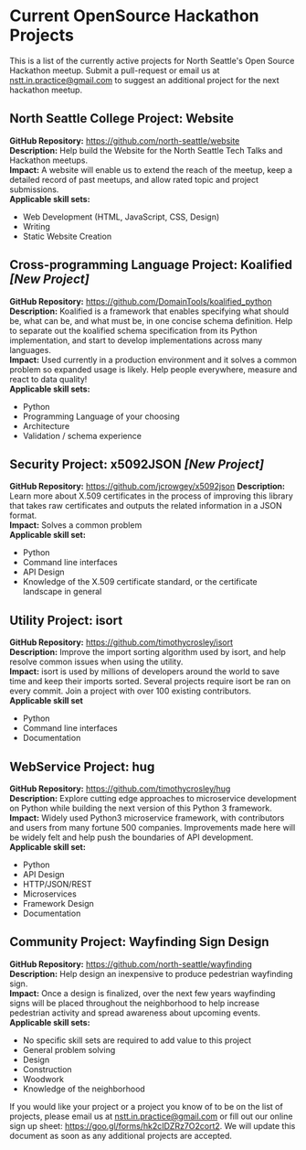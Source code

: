 # Current OpenSource Hackathon Projects

This is a list of the currently active projects for North Seattle's Open Source Hackathon meetup. Submit a pull-request or email us at nstt.in.practice@gmail.com to suggest an additional project for the next hackathon meetup.

## North Seattle College Project: Website
**GitHub Repository:** https://github.com/north-seattle/website  
**Description:** Help build the Website for the North Seattle Tech Talks and Hackathon meetups.  
**Impact:** A website will enable us to extend the reach of the meetup, keep a detailed record of past meetups, and allow rated topic and project submissions.  
**Applicable skill sets:**
- Web Development (HTML, JavaScript, CSS, Design)
- Writing
- Static Website Creation

## Cross-programming Language Project: Koalified *[New Project]*
**GitHub Repository:** https://github.com/DomainTools/koalified_python  
**Description:** Koalified is a framework that enables specifying what should be, what can be, and what must be, in one concise schema definition. Help to separate out the koalified schema specification from its Python implementation, and start to develop implementations across many languages.  
**Impact:** Used currently in a production environment and it solves a common problem so expanded usage is likely. Help people everywhere, measure and react to data quality!  
**Applicable skill sets:**  
- Python
- Programming Language of your choosing
- Architecture
- Validation / schema experience

## Security Project: x5092JSON *[New Project]*
**GitHub Repository:** https://github.com/jcrowgey/x5092json
**Description:** Learn more about X.509 certificates in the process of improving this library that takes raw certificates and outputs the related information in a JSON format.  
**Impact:** Solves a common problem  
**Applicable skill set:**  
- Python
- Command line interfaces
- API Design
- Knowledge of the X.509 certificate standard, or the certificate landscape in general 

## Utility Project: isort
**GitHub Repository:** https://github.com/timothycrosley/isort  
**Description:** Improve the import sorting algorithm used by isort, and help resolve common issues when using the utility.  
**Impact:** isort is used by millions of developers around the world to save time and keep their imports sorted. Several projects require isort be ran on every commit. Join a project with over 100 existing contributors.  
**Applicable skill set**  
- Python
- Command line interfaces
- Documentation
    
## WebService Project: hug
**GitHub Repository:** https://github.com/timothycrosley/hug  
**Description:** Explore cutting edge approaches to microservice development on Python while building the next version of this Python 3 framework.  
**Impact:** Widely used Python3 microservice framework, with contributors and users from many fortune 500 companies. Improvements made here will be widely felt and help push the boundaries of API development.  
**Applicable skill set:**  
- Python
- API Design
- HTTP/JSON/REST
- Microservices
- Framework Design
- Documentation
    
## Community Project: Wayfinding Sign Design
**GitHub Repository:** https://github.com/north-seattle/wayfinding  
**Description:** Help design an inexpensive to produce pedestrian wayfinding sign.  
**Impact:** Once a design is finalized, over the next few years wayfinding signs will be placed throughout the neighborhood to help increase pedestrian activity and spread awareness about upcoming events.  
**Applicable skill sets:**  
- No specific skill sets are required to add value to this project
- General problem solving
- Design
- Construction
- Woodwork
- Knowledge of the neighborhood

If you would like your project or a project you know of to be on the list of projects, please email us at nstt.in.practice@gmail.com or fill out our online sign up sheet: https://goo.gl/forms/hk2cIDZRz7O2cort2.
We will update this document as soon as any additional projects are accepted.
